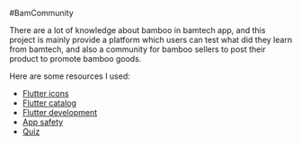 #BamCommunity

There are a lot of knowledge about bamboo in bamtech app, and this project is mainly provide a platform which users can test what did they learn from bamtech, and also a community for bamboo sellers to post their product to promote bamboo goods.

Here are some resources I used:

- [Flutter icons](https://fonts.google.com/icons?selected=Material+Icons)
- [Flutter catalog](https://x-wei.github.io/flutter_catalog/#/)
- [Flutter development](https://docs.flutter.dev/development/packages-and-plugins/favorites)
- [App safety](https://www.mas.org.tw/spaw2/uploads/files/1050811-1.pdf)
- [Quiz](https://www.geeksforgeeks.org/basic-quiz-app-in-flutter-api/)
